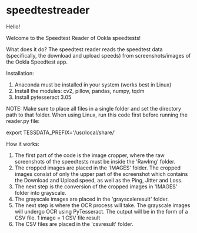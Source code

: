 # speedtestreader
Hello!

Welcome to the Speedtest Reader of Ookla speedtests!

What does it do?
The speedtest reader reads the speedtest data (specifically, the download and upload speeds) from screenshots/images of the Ookla Speedtest app.

Installation:
1. Anaconda must be installed in your system (works best in Linux)
2. Install the modules: cv2, pillow, pandas, numpy, tqdm
3. Install pytesseract 3.05


NOTE: Make sure to place all files in a single folder and set the directory path to that folder. 
When using Linux, run this code first before running the reader.py file:

export TESSDATA_PREFIX='/usr/local/share/'

How it works:
1. The first part of the code is the image cropper, where the raw screenshots of the speedtests must be inside the 'RawImg' folder.
2. The cropped images are placed in the 'IMAGES' folder. The cropped images consist of only the upper part of the screenshot which contains the Download and Upload speed, as well as the Ping, Jitter and Loss.
3. The next step is the conversion of the cropped images in 'IMAGES' folder into grayscale.
4. The grayscale images are placed in the 'grayscaleresult' folder.
5. The next step is where the OCR process will take. The grayscale images will undergo OCR using PyTesseract. The output will be in the form of a CSV file. 1 image = 1 CSV file result
6. The CSV files are placed in the 'csvresult' folder.
